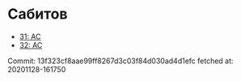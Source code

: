# Сабитов
- [31: AC](31.md)
- [32: AC](32.md)

Commit: 13f323cf8aae99ff8267d3c03f84d030ad4d1efc
 fetched at: 20201128-161750
